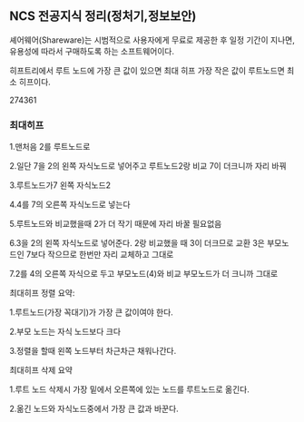 ## NCS 전공지식 정리(정처기,정보보안)



셰어웨어(Shareware)는 시범적으로 사용자에게 무료로 제공한 후 일정 기간이 지나면, 유용성에 따라서 구매하도록 하는 소프트웨어이다.



히프트리에서 루트 노드에 가장 큰 값이 있으면 최대 히프 가장 작은 값이 루트노드면 최소 히프이다.



274361

### **최대히프**

1.맨처음 2를 루트노드로

2.일단 7을 2의 왼쪽 자식노드로 넣어주고 루트노드2랑 비교 7이 더크니까 자리 바꿔

3.루트노드가7 왼쪽 자식노드2

4.4를 7의 오른쪽 자식노드로 넣는다

5.루트노드와 비교했을때 2가 더 작기 때문에 자리 바꿀 필요없음

6.3을 2의 왼쪽 자식노드로 넣어준다. 2랑 비교했을 때 3이 더크므로 교환 3은 부모노드인 7보다 작으므로 한번만 자리 교체하고 그대로

7.2를 4의 오른쪽 자식으로 두고 부모노드(4)와 비교 부모노드가 더 크니까 그대로



최대히프 정렬 요약: 

1.루트노드(가장 꼭대기)가 가장 큰 값이여야 한다.

2.부모 노드는 자식 노드보다 크다

3.정렬을 할때 왼쪽 노드부터 차근차근 채워나간다.



최대히프 삭제 요약

1.루트 노드 삭제시 가장 밑에서 오른쪽에 있는 노드를 루트노드로 옮긴다.

2.옮긴 노드와 자식노드중에서 가장 큰 값과 바꾼다.